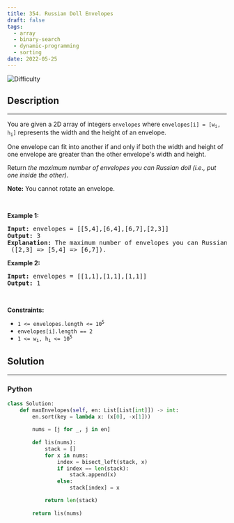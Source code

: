 ```yaml
---
title: 354. Russian Doll Envelopes
draft: false
tags: 
  - array
  - binary-search
  - dynamic-programming
  - sorting
date: 2022-05-25
---
```


![Difficulty](https://img.shields.io/badge/Difficulty-Hard-blue.svg)

## Description

---
<p>You are given a 2D array of integers <code>envelopes</code> where <code>envelopes[i] = [w<sub>i</sub>, h<sub>i</sub>]</code> represents the width and the height of an envelope.</p>

<p>One envelope can fit into another if and only if both the width and height of one envelope are greater than the other envelope&#39;s width and height.</p>

<p>Return <em>the maximum number of envelopes you can Russian doll (i.e., put one inside the other)</em>.</p>

<p><strong>Note:</strong> You cannot rotate an envelope.</p>

<p>&nbsp;</p>
<p><strong class="example">Example 1:</strong></p>

<pre>
<strong>Input:</strong> envelopes = [[5,4],[6,4],[6,7],[2,3]]
<strong>Output:</strong> 3
<strong>Explanation:</strong> The maximum number of envelopes you can Russian doll is <code>3</code> ([2,3] =&gt; [5,4] =&gt; [6,7]).
</pre>

<p><strong class="example">Example 2:</strong></p>

<pre>
<strong>Input:</strong> envelopes = [[1,1],[1,1],[1,1]]
<strong>Output:</strong> 1
</pre>

<p>&nbsp;</p>
<p><strong>Constraints:</strong></p>

<ul>
	<li><code>1 &lt;= envelopes.length &lt;= 10<sup>5</sup></code></li>
	<li><code>envelopes[i].length == 2</code></li>
	<li><code>1 &lt;= w<sub>i</sub>, h<sub>i</sub> &lt;= 10<sup>5</sup></code></li>
</ul>


## Solution

---
### Python
``` py title='russian-doll-envelopes'
class Solution:
    def maxEnvelopes(self, en: List[List[int]]) -> int:
        en.sort(key = lambda x: (x[0], -x[1]))
        
        nums = [j for _, j in en]
        
        def lis(nums):
            stack = []
            for x in nums:
                index = bisect_left(stack, x)
                if index == len(stack):
                    stack.append(x)
                else:
                    stack[index] = x

            return len(stack)
        
        return lis(nums)

```

